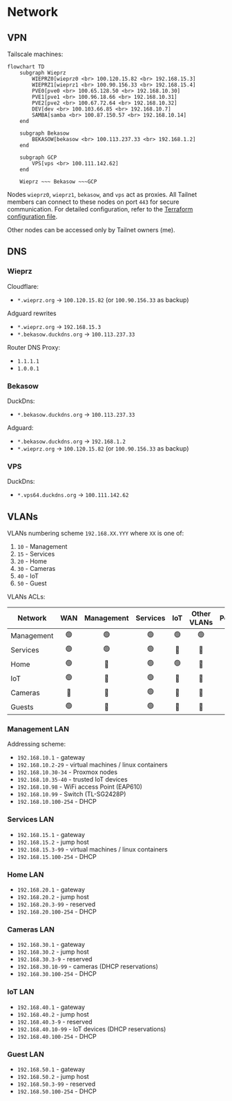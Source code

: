 # Network

## VPN

Tailscale machines:

```mermaid
flowchart TD
    subgraph Wieprz
        WIEPRZ0[wieprz0 <br> 100.120.15.82 <br> 192.168.15.3]
        WIEPRZ1[wieprz1 <br> 100.90.156.33 <br> 192.168.15.4]
        PVE0[pve0 <br> 100.65.128.50 <br> 192.168.10.30]
        PVE1[pve1 <br> 100.96.18.66 <br> 192.168.10.31]
        PVE2[pve2 <br> 100.67.72.64 <br> 192.168.10.32]
        DEV[dev <br> 100.103.66.85 <br> 192.168.10.7] 
        SAMBA[samba <br> 100.87.150.57 <br> 192.168.10.14]
    end

    subgraph Bekasow
        BEKASOW[bekasow <br> 100.113.237.33 <br> 192.168.1.2]
    end
    
    subgraph GCP
        VPS[vps <br> 100.111.142.62]
    end

    Wieprz ~~~ Bekasow ~~~GCP
```

Nodes `wieprz0`, `wieprz1`, `bekasow`, and `vps` act as proxies.
All Tailnet members can connect to these nodes on port `443` for secure communication.
For detailed configuration, refer to the [Terraform configuration file](../terraform/tailscale/main.tf).

Other nodes can be accessed only by Tailnet owners (me).

## DNS

### Wieprz

Cloudflare:

* `*.wieprz.org` → `100.120.15.82` (or `100.90.156.33` as backup)

Adguard rewrites

* `*.wieprz.org` → `192.168.15.3`
* `*.bekasow.duckdns.org` → `100.113.237.33`

Router DNS Proxy:

* `1.1.1.1`
* `1.0.0.1`

### Bekasow

DuckDns:

* `*.bekasow.duckdns.org` → `100.113.237.33`

Adguard:

* `*.bekasow.duckdns.org` → `192.168.1.2`
* `*.wieprz.org` → `100.120.15.82` (or `100.90.156.33` as backup)

### VPS

DuckDns:

* `*.vps64.duckdns.org` → `100.111.142.62`

## VLANs

VLANs numbering scheme `192.168.XX.YYY` where `XX` is one of:

1. `10` - Management
2. `15` - Services
3. `20` - Home
4. `30` - Cameras
5. `40` - IoT
6. `50` - Guest

VLANs ACLs:

| Network | WAN | Management | Services | IoT | Other VLANs | Peers |
| ------- | :-: | :--------: | :------: | :-: | :---------: | :---: |
| Management | 🟢 | 🟢 | 🟢 | 🟢 | 🟢 | 🟢 |
| Services   | 🟢 | 🟢 | 🟢 | 🚫 | 🚫 | 🟢 |
| Home       | 🟢 | 🚫 | 🟢 | 🟢 | 🚫 | 🟢 |
| IoT        | 🟢 | 🚫 | 🟢 | 🚫 | 🚫 | 🚫 |
| Cameras    | 🚫 | 🚫 | 🟢 | 🚫 | 🚫 | 🚫 |
| Guests     | 🟢 | 🚫 | 🟢 | 🚫 | 🚫 | 🚫 |

### Management LAN

Addressing scheme:

* `192.168.10.1` - gateway
* `192.168.10.2-29` - virtual machines / linux containers
* `192.168.10.30-34` - Proxmox nodes
* `192.168.10.35-40` - trusted IoT devices
* `192.168.10.98` - WiFi access Point (EAP610)
* `192.168.10.99` - Switch (TL-SG2428P)
* `192.168.10.100-254` - DHCP

### Services LAN

* `192.168.15.1` - gateway
* `192.168.15.2` - jump host
* `192.168.15.3-99` - virtual machines / linux containers
* `192.168.15.100-254` - DHCP

### Home LAN

* `192.168.20.1` - gateway
* `192.168.20.2` - jump host
* `192.168.20.3-99` - reserved
* `192.168.20.100-254` - DHCP

### Cameras LAN

* `192.168.30.1` - gateway
* `192.168.30.2` - jump host
* `192.168.30.3-9` - reserved
* `192.168.30.10-99` - cameras (DHCP reservations)
* `192.168.30.100-254` - DHCP

### IoT LAN

* `192.168.40.1` - gateway
* `192.168.40.2` - jump host
* `192.168.40.3-9` - reserved
* `192.168.40.10-99` - IoT devices (DHCP reservations)
* `192.168.40.100-254` - DHCP

### Guest LAN

* `192.168.50.1` - gateway
* `192.168.50.2` - jump host
* `192.168.50.3-99` - reserved
* `192.168.50.100-254` - DHCP
